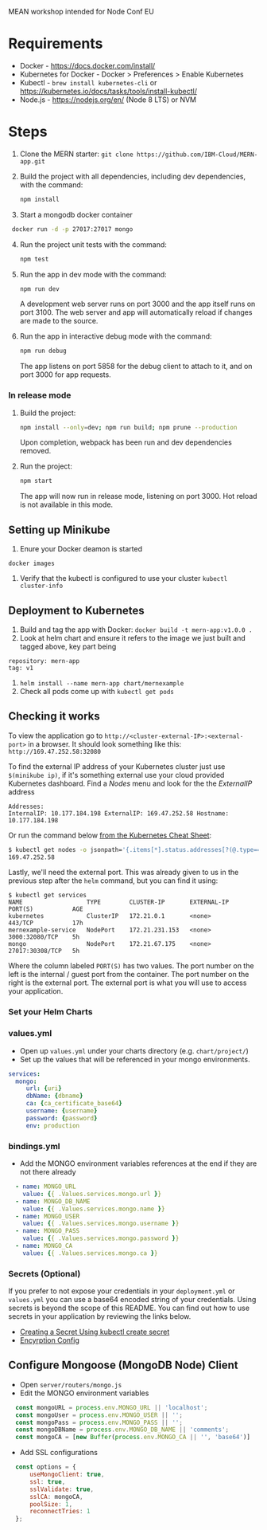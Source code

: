 MEAN workshop intended for Node Conf EU

# Requirements
- Docker - https://docs.docker.com/install/
- Kubernetes for Docker - Docker > Preferences > Enable Kubernetes
- Kubectl - `brew install kubernetes-cli` or https://kubernetes.io/docs/tasks/tools/install-kubectl/
- Node.js - https://nodejs.org/en/ (Node 8 LTS) or NVM

# Steps

1. Clone the MERN starter: `git clone https://github.com/IBM-Cloud/MERN-app.git`
2. Build the project with all dependencies, including dev dependencies, with the command:

    ```bash
    npm install
    ```

3. Start a mongodb docker container

  ```bash
   docker run -d -p 27017:27017 mongo
  ```

4. Run the project unit tests with the command:

    ```bash
    npm test
    ```

5. Run the app in dev mode with the command:

    ```bash
    npm run dev
    ```

    A development web server runs on port 3000 and the app itself runs on port 3100. The web server and app will automatically reload if changes are made to the source.

6. Run the app in interactive debug mode with the command:

    ```bash
    npm run debug
    ```

    The app listens on port 5858 for the debug client to attach to it, and on port 3000 for app requests.

### In release mode

1. Build the project:

    ```bash
    npm install --only=dev; npm run build; npm prune --production
    ```

    Upon completion, webpack has been run and dev dependencies removed.

2. Run the project:

    ```bash
    npm start
    ```

    The app will now run in release mode, listening on port 3000. Hot reload is not available in this mode.

## Setting up Minikube

1. Enure your Docker deamon is started

`docker images`

1. Verify that the kubectl is configured to use your cluster
`kubectl cluster-info`


## Deployment to Kubernetes

1. Build and tag the app with Docker: `docker build -t mern-app:v1.0.0 .`
1. Look at helm chart and ensure it refers to the image we just built and tagged above, key part being
```
repository: mern-app
tag: v1
```
1. `helm install --name mern-app chart/mernexample`
1. Check all pods come up with `kubectl get pods`

## Checking it works
To view the application go to `http://<cluster-external-IP>:<external-port>` in a browser. It should look something like this: `http://169.47.252.58:32080`

To find the external IP address of your Kubernetes cluster just use `$(minikube ip)`, if it's something external use your cloud provided Kubernetes dashboard. Find a _Nodes_ menu and look for the the _ExternalIP_ address

   ```
   Addresses:
   InternalIP: 10.177.184.198 ExternalIP: 169.47.252.58 Hostname: 10.177.184.198
   ```

Or run the command below [from the Kubernetes Cheat Sheet](https://kubernetes.io/docs/reference/kubectl/cheatsheet/#viewing-finding-resources):

   ```bash
   $ kubectl get nodes -o jsonpath='{.items[*].status.addresses[?(@.type=="ExternalIP")].address}'
   169.47.252.58
   ```

Lastly, we'll need the external port. This was already given to us in the previous step after the `helm` command, but you can find it using:

```
$ kubectl get services
NAME                  TYPE        CLUSTER-IP       EXTERNAL-IP   PORT(S)           AGE
kubernetes            ClusterIP   172.21.0.1       <none>        443/TCP           17h
mernexample-service   NodePort    172.21.231.153   <none>        3000:32080/TCP    5h
mongo                 NodePort    172.21.67.175    <none>        27017:30308/TCP   5h
```

Where the column labeled `PORT(S)` has two values. The port number on the left is the internal / guest port from the container. The port number on the right is the external port. The external port is what you will use to access your application.

### Set your Helm Charts

### values.yml

* Open up `values.yml` under your charts directory (e.g. `chart/project/`)
* Set up the values that will be referenced in your mongo environments.

```yaml
services:
  mongo:
     url: {uri}
     dbName: {dbname}
     ca: {ca_certificate_base64}
     username: {username}
     password: {password}
     env: production
```
### bindings.yml

* Add the MONGO environment variables references at the end if they are not there already

```yaml
  - name: MONGO_URL
    value: {{ .Values.services.mongo.url }}
  - name: MONGO_DB_NAME
    value: {{ .Values.services.mongo.name }}
  - name: MONGO_USER
    value: {{ .Values.services.mongo.username }}
  - name: MONGO_PASS
    value: {{ .Values.services.mongo.password }}
  - name: MONGO_CA
    value: {{ .Values.services.mongo.ca }}
```

### Secrets (Optional)

If you prefer to not expose your credentials in your `deployment.yml` or `values.yml` you can use a base64 encoded string of your credentials. Using secrets is beyond the scope of this
README. You can find out how to use secrets in your application by reviewing the links below.

* [Creating a Secret Using kubectl create secret](https://kubernetes.io/docs/concepts/configuration/secret/#creating-your-own-secrets)
* [Encyrption Config](https://kubernetes.io/docs/tasks/administer-cluster/encrypt-data/)


## Configure Mongoose (MongoDB Node) Client

* Open  `server/routers/mongo.js`
* Edit the MONGO environment variables

```js
  const mongoURL = process.env.MONGO_URL || 'localhost';
  const mongoUser = process.env.MONGO_USER || '';
  const mongoPass = process.env.MONGO_PASS || '';
  const mongoDBName = process.env.MONGO_DB_NAME || 'comments';
  const mongoCA = [new Buffer(process.env.MONGO_CA || '', 'base64')]
```

* Add SSL configurations

```js
  const options = {
      useMongoClient: true,
      ssl: true,
      sslValidate: true,
      sslCA: mongoCA,
      poolSize: 1,
      reconnectTries: 1
  };
```

